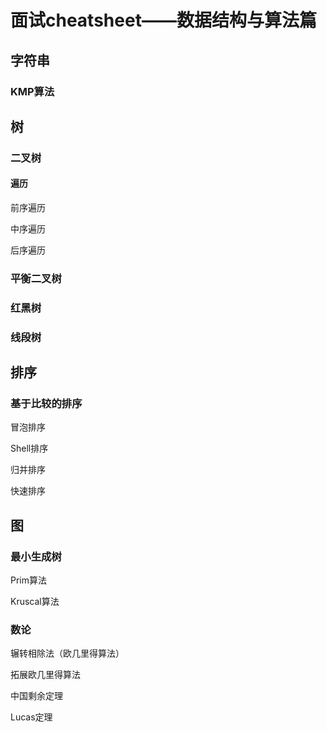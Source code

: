 # 面试cheatsheet——数据结构与算法篇

## 字符串

### KMP算法

## 树

### 二叉树

#### 遍历

前序遍历

中序遍历

后序遍历

### 平衡二叉树

### 红黑树

### 线段树

## 排序

### 基于比较的排序

冒泡排序

Shell排序

归并排序

快速排序

## 图

### 最小生成树

Prim算法

Kruscal算法

### 数论

辗转相除法（欧几里得算法）

拓展欧几里得算法

中国剩余定理

Lucas定理




